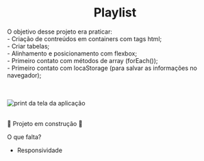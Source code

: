 <h1 align="center"> Playlist </h1>
O objetivo desse projeto era praticar: <br/>
  - Criação de contreúdos em containers com tags html; <br/>
  - Criar tabelas; <br/>
  - Alinhamento e posicionamento com flexbox; <br/>
  - Primeiro contato com métodos de array (forEach()); <br/>
  - Primeiro contato com locaStorage (para salvar as informações no navegador); <br/>
  <br/>
  <br/>
  
  ![print da tela da aplicação](https://user-images.githubusercontent.com/106707284/222929190-a9f0036d-16d9-4fc2-8634-905f315613c3.png)
  <br/>
  <br/>
  
  :construction: Projeto em construção :construction:
  
  O que falta?
  
  - Responsividade

